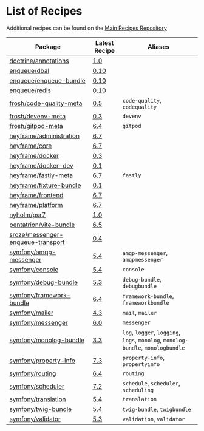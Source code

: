 # List of Recipes

Additional recipes can be found on the [Main Recipes Repository](https://github.com/symfony/recipes/blob/flex/main/RECIPES.md)

| Package | Latest Recipe | Aliases |
| --- | --- | --- |
| [doctrine/annotations](https://packagist.org/packages/doctrine/annotations) | [1.0](doctrine/annotations/1.0) |  |
| [enqueue/dbal](https://packagist.org/packages/enqueue/dbal) | [0.10](enqueue/dbal/0.10) |  |
| [enqueue/enqueue-bundle](https://packagist.org/packages/enqueue/enqueue-bundle) | [0.10](enqueue/enqueue-bundle/0.10) |  |
| [enqueue/redis](https://packagist.org/packages/enqueue/redis) | [0.10](enqueue/redis/0.10) |  |
| [frosh/code-quality-meta](https://packagist.org/packages/frosh/code-quality-meta) | [0.5](frosh/code-quality-meta/0.5) | `code-quality`, `codequality` |
| [frosh/devenv-meta](https://packagist.org/packages/frosh/devenv-meta) | [0.3](frosh/devenv-meta/0.3) | `devenv` |
| [frosh/gitpod-meta](https://packagist.org/packages/frosh/gitpod-meta) | [6.4](frosh/gitpod-meta/6.4) | `gitpod` |
| [heyframe/administration](https://packagist.org/packages/heyframe/administration) | [6.7](heyframe/administration/6.7) |  |
| [heyframe/core](https://packagist.org/packages/heyframe/core) | [6.7](heyframe/core/6.7) |  |
| [heyframe/docker](https://packagist.org/packages/heyframe/docker) | [0.3](heyframe/docker/0.3) |  |
| [heyframe/docker-dev](https://packagist.org/packages/heyframe/docker-dev) | [0.1](heyframe/docker-dev/0.1) |  |
| [heyframe/fastly-meta](https://packagist.org/packages/heyframe/fastly-meta) | [6.7](heyframe/fastly-meta/6.7) | `fastly` |
| [heyframe/fixture-bundle](https://packagist.org/packages/heyframe/fixture-bundle) | [0.1](heyframe/fixture-bundle/0.1) |  |
| [heyframe/frontend](https://packagist.org/packages/heyframe/frontend) | [6.7](heyframe/frontend/6.7) |  |
| [heyframe/platform](https://packagist.org/packages/heyframe/platform) | [6.7](heyframe/platform/6.7) |  |
| [nyholm/psr7](https://packagist.org/packages/nyholm/psr7) | [1.0](nyholm/psr7/1.0) |  |
| [pentatrion/vite-bundle](https://packagist.org/packages/pentatrion/vite-bundle) | [6.5](pentatrion/vite-bundle/6.5) |  |
| [sroze/messenger-enqueue-transport](https://packagist.org/packages/sroze/messenger-enqueue-transport) | [0.4](sroze/messenger-enqueue-transport/0.4) |  |
| [symfony/amqp-messenger](https://packagist.org/packages/symfony/amqp-messenger) | [5.4](symfony/amqp-messenger/5.4) | `amqp-messenger`, `amqpmessenger` |
| [symfony/console](https://packagist.org/packages/symfony/console) | [5.4](symfony/console/5.4) | `console` |
| [symfony/debug-bundle](https://packagist.org/packages/symfony/debug-bundle) | [5.3](symfony/debug-bundle/5.3) | `debug-bundle`, `debugbundle` |
| [symfony/framework-bundle](https://packagist.org/packages/symfony/framework-bundle) | [6.4](symfony/framework-bundle/6.4) | `framework-bundle`, `frameworkbundle` |
| [symfony/mailer](https://packagist.org/packages/symfony/mailer) | [4.3](symfony/mailer/4.3) | `mail`, `mailer` |
| [symfony/messenger](https://packagist.org/packages/symfony/messenger) | [6.0](symfony/messenger/6.0) | `messenger` |
| [symfony/monolog-bundle](https://packagist.org/packages/symfony/monolog-bundle) | [3.3](symfony/monolog-bundle/3.3) | `log`, `logger`, `logging`, `logs`, `monolog`, `monolog-bundle`, `monologbundle` |
| [symfony/property-info](https://packagist.org/packages/symfony/property-info) | [7.3](symfony/property-info/7.3) | `property-info`, `propertyinfo` |
| [symfony/routing](https://packagist.org/packages/symfony/routing) | [6.4](symfony/routing/6.4) | `routing` |
| [symfony/scheduler](https://packagist.org/packages/symfony/scheduler) | [7.2](symfony/scheduler/7.2) | `schedule`, `scheduler`, `scheduling` |
| [symfony/translation](https://packagist.org/packages/symfony/translation) | [5.4](symfony/translation/5.4) | `translation` |
| [symfony/twig-bundle](https://packagist.org/packages/symfony/twig-bundle) | [5.4](symfony/twig-bundle/5.4) | `twig-bundle`, `twigbundle` |
| [symfony/validator](https://packagist.org/packages/symfony/validator) | [5.3](symfony/validator/5.3) | `validation`, `validator` |